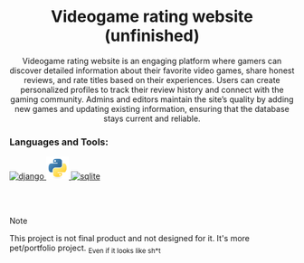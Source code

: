 <h1 align="center">Videogame rating website (unfinished)</h1>
<p align="center">Videogame rating website is an engaging platform where gamers can discover detailed information about their favorite video games, share honest reviews, and rate titles based on their experiences. Users can create personalized profiles to track their review history and connect with the gaming community. Admins and editors maintain the site’s quality by adding new games and updating existing information, ensuring that the database stays current and reliable.</p>

<h3 align="left">Languages and Tools:</h3>
<p align="left"> <a href="https://www.djangoproject.com/" target="_blank" rel="noreferrer"> <img src="https://cdn.worldvectorlogo.com/logos/django.svg" alt="django" width="40" height="40"/> </a> <a href="https://www.python.org" target="_blank" rel="noreferrer"> <img src="https://raw.githubusercontent.com/devicons/devicon/master/icons/python/python-original.svg" alt="python" width="40" height="40"/> </a> <a href="https://www.sqlite.org/" target="_blank" rel="noreferrer"> <img src="https://www.vectorlogo.zone/logos/sqlite/sqlite-icon.svg" alt="sqlite" width="40" height="40"/> </a> </p>

<br><br>
> [!NOTE]
> This project is not final product and not designed for it. It's more pet/portfolio project. <sub>Even if it looks like sh\*t </sub>
